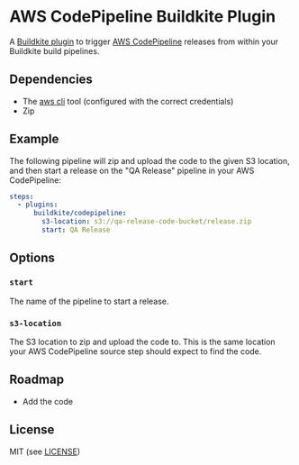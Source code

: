 # AWS CodePipeline Buildkite Plugin

A [Buildkite plugin](https://buildkite.com/plugins) to trigger [AWS CodePipeline](https://aws.amazon.com/codepipeline/) releases from within your Buildkite build pipelines.

## Dependencies

* The [aws cli](https://aws.amazon.com/cli/) tool (configured with the correct credentials)
* Zip

## Example

The following pipeline will zip and upload the code to the given S3 location, and then start a release on the "QA Release" pipeline in your AWS CodePipeline:

```yml
steps:
  - plugins:
      buildkite/codepipeline:
        s3-location: s3://qa-release-code-bucket/release.zip
        start: QA Release
```

## Options

### `start`

The name of the pipeline to start a release.

### `s3-location`

The S3 location to zip and upload the code to. This is the same location your AWS CodePipeline source step should expect to find the code.

## Roadmap

* Add the code

## License

MIT (see [LICENSE](LICENSE))
